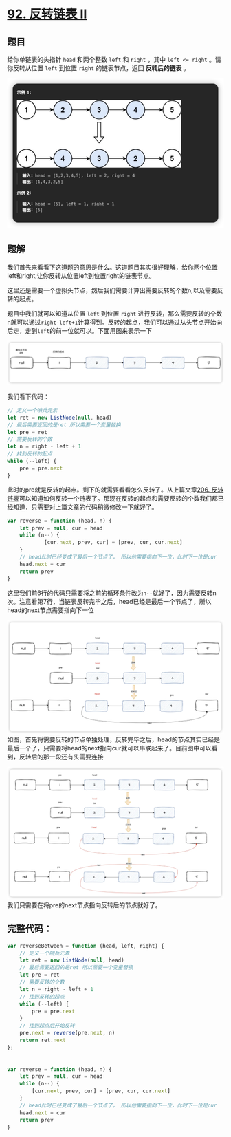 # [92. 反转链表 II](https://leetcode.cn/problems/reverse-linked-list-ii/)
## 题目
给你单链表的头指针 `head` 和两个整数 `left` 和 `right` ，其中 `left <= right` 。请你反转从位置 `left` 到位置 `right` 的链表节点，返回 **反转后的链表** 。

![alt text](../public/medium/92/image.png)

## 题解
我们首先来看看下这道题的意思是什么。这道题目其实很好理解，给你两个位置left和right,让你反转从位置left到位置right的链表节点。

这里还是需要一个虚拟头节点，然后我们需要计算出需要反转的个数n,以及需要反转的起点。

题目中我们就可以知道从位置 `left` 到位置 `right` 进行反转，那么需要反转的个数n就可以通过`right-left+1`计算得到。反转的起点，我们可以通过从头节点开始向后走，走到`left`的前一位就可以。下面用图来表示一下


![alt text](../public/medium/92/image-1.png)

我们看下代码：
```js
// 定义一个哨兵元素
let ret = new ListNode(null, head)
// 最后需要返回的是ret 所以需要一个变量替换
let pre = ret
// 需要反转的个数
let n = right - left + 1
// 找到反转的起点
while (--left) {
    pre = pre.next
}
```
此时的pre就是反转的起点。剩下的就需要看看怎么反转了。从上篇文章[206. 反转链表](../easy/206.%20反转链表)可以知道如何反转一个链表了。那现在反转的起点和需要反转的个数我们都已经知道，只需要对上篇文章的代码稍微修改一下就好了。
```js
var reverse = function (head, n) {
    let prev = null, cur = head
    while (n--) {
            [cur.next, prev, cur] = [prev, cur, cur.next]
    }
    // head此时已经变成了最后一个节点了， 所以他需要指向下一位，此时下一位是cur
    head.next = cur
    return prev
}
```
这里我们前6行的代码只需要将之前的循环条件改为`n--`就好了，因为需要反转n次。注意看第7行，当链表反转完毕之后，head已经是最后一个节点了，所以head的next节点需要指向下一位

![alt text](../public/medium/92/image-2.png)
如图，首先将需要反转的节点单独处理，反转完毕之后，head的节点其实已经是最后一个了，只需要将head的next指向cur就可以串联起来了。目前图中可以看到，反转后的那一段还有头需要连接

![alt text](../public/medium/92/image-3.png)
我们只需要在将pre的next节点指向反转后的节点就好了。
## 完整代码：
```js
var reverseBetween = function (head, left, right) {
    // 定义一个哨兵元素
    let ret = new ListNode(null, head)
    // 最后需要返回的是ret 所以需要一个变量替换
    let pre = ret
    // 需要反转的个数
    let n = right - left + 1
    // 找到反转的起点
    while (--left) {
        pre = pre.next
    }
    // 找到起点后开始反转
    pre.next = reverse(pre.next, n)
    return ret.next
};


var reverse = function (head, n) {
    let prev = null, cur = head
    while (n--) {
        [cur.next, prev, cur] = [prev, cur, cur.next]
    }
    // head此时已经变成了最后一个节点了， 所以他需要指向下一位，此时下一位是cur
    head.next = cur
    return prev
}
```